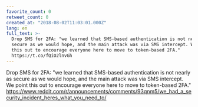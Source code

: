 ```yaml
---
favorite_count: 0
retweet_count: 0
created_at: "2018-08-02T11:03:01.000Z"
lang: en
full_text: >-
  Drop SMS for 2FA: "we learned that SMS-based authentication is not nearly as
  secure as we would hope, and the main attack was via SMS intercept. We point
  this out to encourage everyone here to move to token-based 2FA."
  https://t.co/fQiO2lnvGh
---
```


Drop SMS for 2FA: "we learned that SMS-based authentication is not nearly as
secure as we would hope, and the main attack was via SMS intercept. We point
this out to encourage everyone here to move to token-based 2FA."
<https://www.reddit.com/r/announcements/comments/93qnm5/we_had_a_security_incident_heres_what_you_need_to/>
